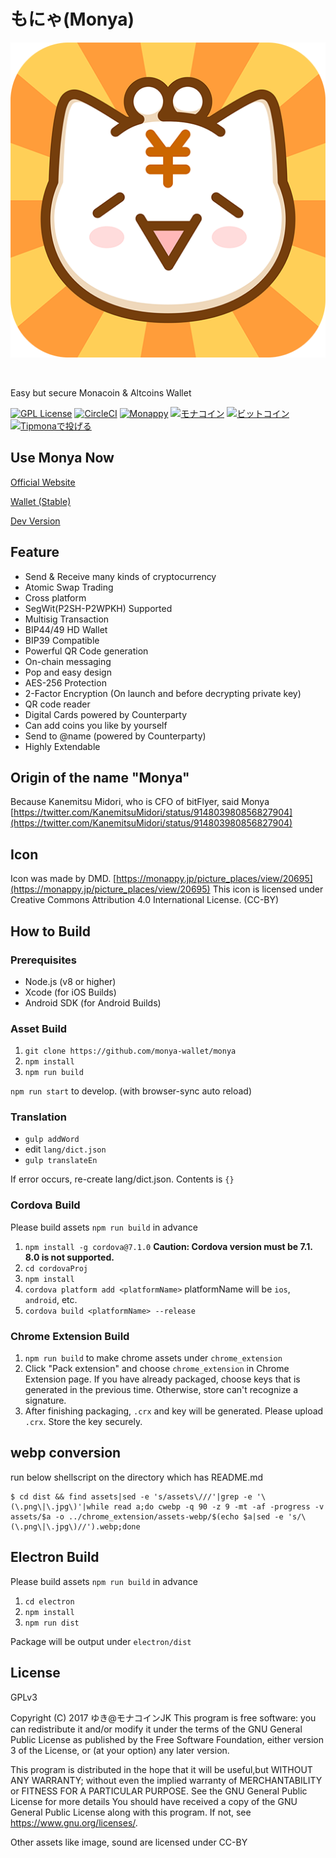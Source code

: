 # もにゃ(Monya)

<p style="text-align:center">


<a href="https://monya-wallet.github.io"><img src="res/monya_icon_round_512.png" alt="Monya"></a>

<br>

Easy but secure Monacoin & Altcoins Wallet

</p>

[![GPL License](http://img.shields.io/badge/license-GPL-blue.svg?style=flat)](LICENSE)
[![CircleCI](https://circleci.com/gh/monya-wallet/monya.svg?style=svg)](https://circleci.com/gh/monya-wallet/monya)
[![Monappy](https://img.shields.io/badge/DonateMe-monappy-yellow.svg)](https://monappy.jp/users/send/@miss_monacoin?amount=39&message=%E3%82%82%E3%81%AB%E3%82%83%E3%81%AE%E5%AF%84%E4%BB%98%E3%81%A7%E3%81%99)
[![モナコイン](https://img.shields.io/badge/DonateMe-monacoin-yellow.svg)](https://monya-wallet.github.io/a/?address=MStxnMRVMHH95YPzGeR9pdc3HLrvL6pjSo&scheme=monacoin&message=%E5%AF%84%E4%BB%98%E3%82%92%E3%81%82%E3%82%8A%E3%81%8C%E3%81%A8%E3%81%86%E3%81%94%E3%81%96%E3%81%84%E3%81%BE%E3%81%99&req-opreturn=%E5%AF%84%E4%BB%98%E3%81%A7%E3%81%99)
[![ビットコイン](https://img.shields.io/badge/DonateMe-bitcoin-orange.svg)](https://monya-wallet.github.io/a/?address=1HohzLWyA7L1ifx6hr2Xr5N1sGZrR1ZbMt&scheme=bitcoin&message=%E5%AF%84%E4%BB%98%E3%82%92%E3%81%82%E3%82%8A%E3%81%8C%E3%81%A8%E3%81%86%E3%81%94%E3%81%96%E3%81%84%E3%81%BE%E3%81%99&req-opreturn=%E5%AF%84%E4%BB%98%E3%81%A7%E3%81%99)
[![Tipmonaで投げる](https://img.shields.io/badge/TipMe-%40tipmona-ff69b4.svg)](https://twitter.com/share?text=%40tipmona%20tip%20%40monya_wallet%2039%20%E3%82%82%E3%81%AB%E3%82%83%E3%81%AE%E5%AF%84%E4%BB%98%E3%81%A7%E3%81%99)

## Use Monya Now

[Official Website](https://monya-wallet.github.io)

[Wallet (Stable)](https://monya-wallet.github.io/wallet)

[Dev Version](https://monya-wallet.github.io/dev)

## Feature

  * Send & Receive many kinds of cryptocurrency
  * Atomic Swap Trading
  * Cross platform
  * SegWit(P2SH-P2WPKH) Supported
  * Multisig Transaction
  * BIP44/49 HD Wallet
  * BIP39 Compatible
  * Powerful QR Code generation
  * On-chain messaging
  * Pop and easy design
  * AES-256 Protection
  * 2-Factor Encryption (On launch and before decrypting private key)
  * QR code reader
  * Digital Cards powered by Counterparty
  * Can add coins you like by yourself
  * Send to @name (powered by Counterparty)
  * Highly Extendable

## Origin of the name "Monya"
Because Kanemitsu Midori, who is CFO of bitFlyer, said Monya
[https://twitter.com/KanemitsuMidori/status/914803980856827904](https://twitter.com/KanemitsuMidori/status/914803980856827904)

## Icon 

Icon was made by DMD.
[https://monappy.jp/picture_places/view/20695](https://monappy.jp/picture_places/view/20695)
This icon is licensed under Creative Commons Attribution 4.0 International License. (CC-BY)

## How to Build

### Prerequisites

* Node.js (v8 or higher)
* Xcode (for iOS Builds)
* Android SDK (for Android Builds)


### Asset Build

1. `git clone https://github.com/monya-wallet/monya`
1. `npm install`
1. `npm run build`

`npm run start` to develop. (with browser-sync auto reload)

### Translation

- `gulp addWord`
- edit `lang/dict.json`
- `gulp translateEn`

If error occurs, re-create lang/dict.json. Contents is `{}`

### Cordova Build

Please build assets `npm run build` in advance

1. `npm install -g cordova@7.1.0` **Caution: Cordova version must be 7.1. 8.0 is not supported.**
1. `cd cordovaProj`
1. `npm install`
1. `cordova platform add <platformName>` platformName will be `ios`, `android`, etc.
1. `cordova build <platformName> --release`

### Chrome Extension Build

1. `npm run build` to make chrome assets under `chrome_extension` 
1. Click "Pack extension" and choose `chrome_extension` in Chrome Extension page. If you have already packaged, choose keys that is generated in the previous time. Otherwise, store can't recognize a signature.
1. After finishing packaging, `.crx` and key will be generated. Please upload `.crx`. Store the key securely.

## webp conversion

run below shellscript on the directory which has README.md
```
$ cd dist && find assets|sed -e 's/assets\///'|grep -e '\(\.png\|\.jpg\)'|while read a;do cwebp -q 90 -z 9 -mt -af -progress -v assets/$a -o ../chrome_extension/assets-webp/$(echo $a|sed -e 's/\(\.png\|\.jpg\)//').webp;done
```

## Electron Build

Please build assets `npm run build` in advance

1. `cd electron`
1. `npm install`
1. `npm run dist`

Package will be output under `electron/dist`

## License

GPLv3

Copyright (C) 2017 ゆき@モナコインJK
This program is free software: you can redistribute it and/or modify it under the terms of the GNU General Public License as published by the Free Software Foundation, either version 3 of the License, or (at your option) any later version.

This program is distributed in the hope that it will be useful,but WITHOUT ANY WARRANTY; without even the implied warranty of MERCHANTABILITY or FITNESS FOR A PARTICULAR PURPOSE.  See the GNU General Public License for more details You should have received a copy of the GNU General Public License along with this program.  If not, see <https://www.gnu.org/licenses/>.

Other assets like image, sound are licensed under CC-BY
